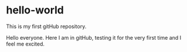 # hello-world
This is my first gitHub repository.

Hello everyone. Here I am in gitHub, testing it for the very first time
and I feel me excited.
